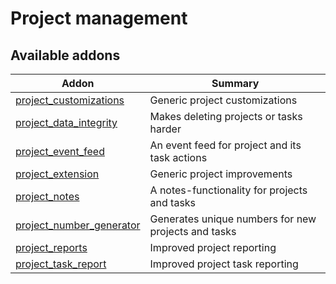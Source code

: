 Project management
==================

[//]: # (addons)

Available addons
----------------
**Addon** | **Summary**
--- | ---
[project_customizations](project_customizations/) | Generic project customizations
[project_data_integrity](project_data_integrity/) | Makes deleting projects or tasks harder
[project_event_feed](project_event_feed/) | An event feed for project and its task actions
[project_extension](project_extension/) | Generic project improvements
[project_notes](project_notes/) | A notes-functionality for projects and tasks
[project_number_generator](project_number_generator/) | Generates unique numbers for new projects and tasks
[project_reports](project_reports/) | Improved project reporting
[project_task_report](project_task_report/) | Improved project task reporting